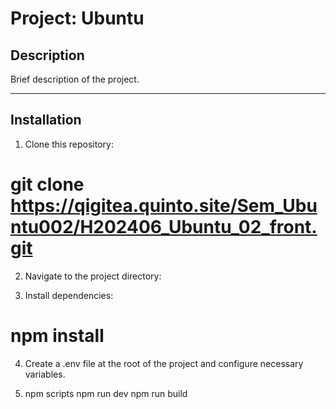 # Project: Ubuntu

## Description

Brief description of the project.

---

## Installation

1. Clone this repository:

# git clone https://qigitea.quinto.site/Sem_Ubuntu002/H202406_Ubuntu_02_front.git  

2. Navigate to the project directory:



3. Install dependencies:

# npm install


4. Create a .env file at the root of the project and configure necessary variables.



5. npm scripts
npm run dev
npm run build